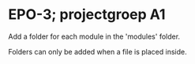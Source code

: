 EPO-3; projectgroep A1
=====
Add a folder for each module in the 'modules' folder.

Folders can only be added when a file is placed inside.
